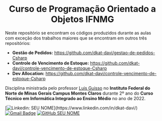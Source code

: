 <h1 align="center">Curso de Programação Orientado a Objetos IFNMG</h1>

<p>Neste repositório se encontram os códigos produzidos durante as aulas com exceção dos trabalhos maiores que se encontram em outros três repositórios:</p>

<ul>
    <li>
        <strong>Gestão de Pedidos:</strong> <a href="https://github.com/dkat-davi/gestao-de-pedidos-Csharp" target="_blank">https://github.com/dkat-davi/gestao-de-pedidos-Csharp</a>
    </li>
    <li>
        <strong>Controle de Vencimento de Estoque:</strong> <a href="https://github.com/dkat-davi/controle-vencimento-de-estoque-Csharp" target="_blank">https://github.com/dkat-davi/controle-vencimento-de-estoque-Csharp</a>
    </li>
    <li>
        <strong>Dev Allocation:</strong> <a href="https://github.com/dkat-davi/controle-vencimento-de-estoque-Csharp" target="_blank">https://github.com/dkat-davi/controle-vencimento-de-estoque-Csharp</a>
    </li>
</ul>

<p>Disciplina ministrada pelo professor <a href="https://github.com/guisso" target="_blank">Luis Guisso</a> no <strong>Instituto Federal do Norte de Minas Gerais Campus Montes Claros</strong> durante 2º ano do <strong>Curso Técnico em Informática Integrado ao Ensino Médio</strong> no ano de 2022.</p>

<div>

[![Linkedin: SEU NOME](https://img.shields.io/badge/-dkatdavi-blue?style=flat-square&logo=Linkedin&logoColor=white&link=(https://www.linkedin.com/in/dkat-davi/))](https://www.linkedin.com/in/dkat-davi/)
[![Gmail Badge](https://img.shields.io/badge/-dkatdavi@gmail.com-006bed?style=flat-square&logo=Gmail&logoColor=white&link=mailto:dkatdavi@gmail.com)](mailto:dkatdavi@gmail.com)
[![GitHub SEU NOME](https://img.shields.io/github/followers/dkat-davi?label=follow&style=social)](https://github.com/dkat-davi)

</div>